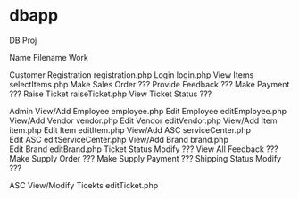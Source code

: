 dbapp
=====
DB Proj


Name				Filename		Work

Customer Registration		registration.php
         Login			login.php
	 View Items		selectItems.php
	 Make Sales Order 	???
	 Provide Feedback	???
	 Make Payment		???
	 Raise Ticket		raiseTicket.php
	 View Ticket Status	???

Admin	 View/Add Employee	employee.php
	 Edit Employee		editEmployee.php
	 View/Add Vendor	vendor.php
	 Edit Vendor		editVendor.php
	 View/Add Item		item.php
	 Edit Item		editItem.php
	 View/Add ASC		serviceCenter.php	
	 Edit ASC		editServiceCenter.php
	 View/Add Brand		brand.php	
	 Edit Brand		editBrand.php
	 Ticket Status Modify	???
	 View All Feedback	???
	 Make Supply Order	???
	 Make Supply Payment	???
	 Shipping Status Modify	???

ASC	 View/Modify Ticekts	editTicket.php
